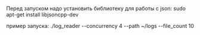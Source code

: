 Перед запуском надо установить библиотеку для работы с json:
sudo apt-get install libjsoncpp-dev

пример запуска:
./log_reader --concurrency 4 --path ~/logs --file_count 10

